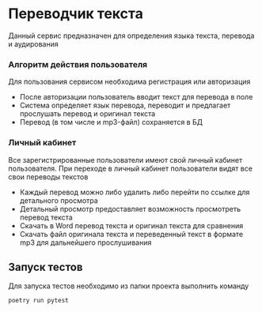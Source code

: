 # Переводчик текста
Данный сервис предназначен для определения языка текста, перевода и аудирования


### Алгоритм действия пользователя
Для пользования сервисом необходима регистрация или авторизация
* После авторизации пользователь вводит текст для перевода в поле
* Система определяет язык перевода, переводит и предлагает прослушать перевод и оригинал текста
* Перевод (в том числе и mp3-файл) сохраняется в БД

### Личный кабинет
Все зарегистрированные пользователи имеют свой личный кабинет пользователя.
При переходе в личный кабинет пользователи видят все свои переводы текстов
* Каждый перевод можно либо удалить либо перейти по ссылке для детального просмотра
* Детальный просмотр предоставляет возможность просмотреть перевод текста
* Скачать в Word перевод текста и оригинал текста для сравнения
* Скачать файл оригинала текста и переведенный текст в формате mp3 для дальнейшего прослушивания

## Запуск тестов
Для запуска тестов необходимо из папки проекта выполнить команду
```bash
poetry run pytest
```
